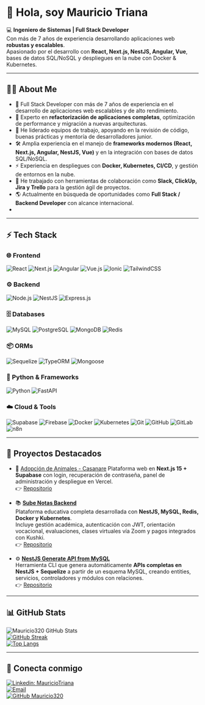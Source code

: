 # 👋 Hola, soy Mauricio Triana  

💻 **Ingeniero de Sistemas | Full Stack Developer**  
Con más de 7 años de experiencia desarrollando aplicaciones web **robustas y escalables**.  
Apasionado por el desarrollo con **React, Next.js, NestJS, Angular, Vue**, bases de datos SQL/NoSQL y despliegues en la nube con Docker & Kubernetes.  

---

## 🧑‍💻 About Me
- 🚀 Full Stack Developer con más de 7 años de experiencia en el desarrollo de aplicaciones web escalables y de alto rendimiento.  
- 🔧 Experto en **refactorización de aplicaciones completas**, optimización de performance y migración a nuevas arquitecturas.  
- 👥 He liderado equipos de trabajo, apoyando en la revisión de código, buenas prácticas y mentoría de desarrolladores junior.  
- 🛠️ Amplia experiencia en el manejo de **frameworks modernos (React, Next.js, Angular, NestJS, Vue)** y en la integración con bases de datos SQL/NoSQL.  
- ⚡ Experiencia en despliegues con **Docker, Kubernetes, CI/CD**, y gestión de entornos en la nube.  
- 🤝 He trabajado con herramientas de colaboración como **Slack, ClickUp, Jira y Trello** para la gestión ágil de proyectos.  
- 🌎 Actualmente en búsqueda de oportunidades como **Full Stack / Backend Developer** con alcance internacional.
- 
---

## ⚡ Tech Stack

### 🌐 Frontend
![React](https://img.shields.io/badge/React-20232A?style=for-the-badge&logo=react&logoColor=61DAFB)
![Next.js](https://img.shields.io/badge/Next.js-000000?style=for-the-badge&logo=nextdotjs&logoColor=white)
![Angular](https://img.shields.io/badge/Angular-DD0031?style=for-the-badge&logo=angular&logoColor=white)
![Vue.js](https://img.shields.io/badge/Vue.js-35495E?style=for-the-badge&logo=vuedotjs&logoColor=4FC08D)
![Ionic](https://img.shields.io/badge/Ionic-3880FF?style=for-the-badge&logo=ionic&logoColor=white)
![TailwindCSS](https://img.shields.io/badge/Tailwind_CSS-38B2AC?style=for-the-badge&logo=tailwind-css&logoColor=white)

### ⚙️ Backend
![Node.js](https://img.shields.io/badge/Node.js-43853D?style=for-the-badge&logo=node.js&logoColor=white)
![NestJS](https://img.shields.io/badge/NestJS-E0234E?style=for-the-badge&logo=nestjs&logoColor=white)
![Express.js](https://img.shields.io/badge/Express.js-404D59?style=for-the-badge)

### 🗄️ Databases
![MySQL](https://img.shields.io/badge/MySQL-005C84?style=for-the-badge&logo=mysql&logoColor=white)
![PostgreSQL](https://img.shields.io/badge/PostgreSQL-316192?style=for-the-badge&logo=postgresql&logoColor=white)
![MongoDB](https://img.shields.io/badge/MongoDB-4EA94B?style=for-the-badge&logo=mongodb&logoColor=white)
![Redis](https://img.shields.io/badge/Redis-D9281A?style=for-the-badge&logo=redis&logoColor=white)

### 📦 ORMs
![Sequelize](https://img.shields.io/badge/Sequelize-52B0E7?style=for-the-badge&logo=sequelize&logoColor=white)
![TypeORM](https://img.shields.io/badge/TypeORM-FE0803?style=for-the-badge&logo=typeorm&logoColor=white)
![Mongoose](https://img.shields.io/badge/Mongoose-880000?style=for-the-badge&logo=mongoose&logoColor=white)

### 🐍 Python & Frameworks
![Python](https://img.shields.io/badge/Python-3776AB?style=for-the-badge&logo=python&logoColor=white)
![FastAPI](https://img.shields.io/badge/FastAPI-009688?style=for-the-badge&logo=fastapi&logoColor=white)

### ☁️ Cloud & Tools
![Supabase](https://img.shields.io/badge/Supabase-3ECF8E?style=for-the-badge&logo=supabase&logoColor=white)
![Firebase](https://img.shields.io/badge/Firebase-039BE5?style=for-the-badge&logo=firebase&logoColor=white)
![Docker](https://img.shields.io/badge/Docker-2496ED?style=for-the-badge&logo=docker&logoColor=white)
![Kubernetes](https://img.shields.io/badge/Kubernetes-326CE5?style=for-the-badge&logo=kubernetes&logoColor=white)
![Git](https://img.shields.io/badge/Git-F05032?style=for-the-badge&logo=git&logoColor=white)
![GitHub](https://img.shields.io/badge/GitHub-100000?style=for-the-badge&logo=github&logoColor=white)
![GitLab](https://img.shields.io/badge/GitLab-FCA121?style=for-the-badge&logo=gitlab&logoColor=white)
![n8n](https://img.shields.io/badge/n8n-2F8CFF?style=for-the-badge&logo=n8n&logoColor=white)

---

## 🌟 Proyectos Destacados  

- 🐾 [Adopción de Animales - Casanare](https://adopcion-animales-next-15.vercel.app/)
  Plataforma web en **Next.js 15 + Supabase** con login, recuperación de contraseña, panel de administración y despliegue en Vercel.  
  👉 [Repositorio](https://github.com/Mauricio320/adopcion-animales-next-15)  

- 📚 [**Sube Notas Backend**](https://github.com/Mauricio320/sube-notas)  
  Plataforma educativa completa desarrollada con **NestJS, MySQL, Redis, Docker y Kubernetes**.  
  Incluye gestión académica, autenticación con JWT, orientación vocacional, evaluaciones, clases virtuales vía Zoom y pagos integrados con Kushki.  
  👉 [Repositorio](https://github.com/Mauricio320/sube-notas)
  
- ⚙️ [**NestJS Generate API from MySQL**](https://github.com/Mauricio320/api-nest-generate-mysql)  
  Herramienta CLI que genera automáticamente **APIs completas en NestJS + Sequelize** a partir de un esquema MySQL, creando entities, servicios, controladores y módulos con relaciones.  
  👉 [Repositorio](https://github.com/Mauricio320/api-nest-generate-mysql)  

---

## 📊 GitHub Stats  

![Mauricio320 GitHub Stats](https://github-readme-stats.vercel.app/api?username=Mauricio320&show_icons=true&theme=radical&count_private=true)  
[![GitHub Streak](https://github-readme-streak-stats.herokuapp.com/?user=Mauricio320&theme=dark)](https://git.io/streak-stats)  
[![Top Langs](https://github-readme-stats.vercel.app/api/top-langs/?username=Mauricio320&layout=compact&theme=radical)](https://github.com/Mauricio320)  

---

## 🤝 Conecta conmigo  

[![Linkedin: MauricioTriana](https://img.shields.io/badge/-MauricioTriana-blue?style=flat-square&logo=Linkedin&logoColor=white&link=https://www.linkedin.com/in/brayan-mauricio-0a3b1a161/)](https://www.linkedin.com/in/brayan-mauricio-0a3b1a161/)  
[![Email](https://img.shields.io/badge/Email-btriana33@gmail.com-red?style=flat-square&logo=gmail&logoColor=white)](mailto:btriana33@gmail.com)  
[![GitHub Mauricio320](https://img.shields.io/github/followers/Mauricio320?label=follow&style=social)](https://github.com/Mauricio320)  
